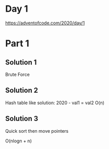# Day 1
https://adventofcode.com/2020/day/1

# Part 1

## Solution 1
Brute Force

## Solution 2
Hash table like solution: 2020 - val1 = val2
O(n)

## Solution 3
Quick sort then move pointers

O(nlogn + n)
